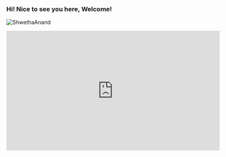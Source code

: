 ### Hi! Nice to see you here, Welcome!

![ShwethaAnand](IMG_3899-2.jpg)

<iframe width="560" height="315" src="https://www.youtube.com/embed/VBNAKXxSuIM" frameborder="0" allow="accelerometer; autoplay; encrypted-media; gyroscope; picture-in-picture" allowfullscreen></iframe>
